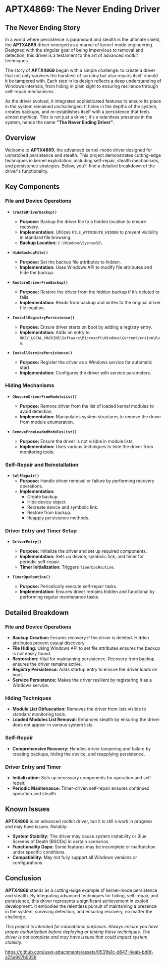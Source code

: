 # APTX4869: The Never Ending Driver

## The Never Ending Story

In a world where persistence is paramount and stealth is the ultimate shield, the **APTX4869** driver emerged as a marvel of kernel-mode engineering. Designed with the singular goal of being impervious to removal and detection, this driver is a testament to the art of advanced rootkit techniques. 

The story of **APTX4869** began with a simple challenge: to create a driver that not only survives the harshest of scrutiny but also repairs itself should it be tampered with. Each step in its design reflects a deep understanding of Windows internals, from hiding in plain sight to ensuring resilience through self-repair mechanisms. 

As the driver evolved, it integrated sophisticated features to ensure its place in the system remained unchallenged. It hides in the depths of the system, creates backups, and re-establishes itself with a persistence that feels almost mythical. This is not just a driver; it's a relentless presence in the system, hence the name **"The Never Ending Driver"**.

## Overview

Welcome to **APTX4869**, the advanced kernel-mode driver designed for unmatched persistence and stealth. This project demonstrates cutting-edge techniques in kernel exploitation, including self-repair, stealth mechanisms, and persistence strategies. Below, you'll find a detailed breakdown of the driver's functionality.

## Key Components

### File and Device Operations

- **`CreateDriverBackup()`**
  - **Purpose:** Backup the driver file to a hidden location to ensure recovery.
  - **Implementation:** Utilizes `FILE_ATTRIBUTE_HIDDEN` to prevent visibility in standard file browsing.
  - **Backup Location:** `C:\Windows\System32\`

- **`HideBackupFile()`**
  - **Purpose:** Set the backup file attributes to hidden.
  - **Implementation:** Uses Windows API to modify file attributes and hide the backup.

- **`RestoreDriverFromBackup()`**
  - **Purpose:** Restore the driver from the hidden backup if it’s deleted or fails.
  - **Implementation:** Reads from backup and writes to the original driver file location.

- **`InstallRegistryPersistence()`**
  - **Purpose:** Ensure driver starts on boot by adding a registry entry.
  - **Implementation:** Adds an entry to `HKEY_LOCAL_MACHINE\Software\Microsoft\Windows\CurrentVersion\Run`.

- **`InstallServicePersistence()`**
  - **Purpose:** Register the driver as a Windows service for automatic start.
  - **Implementation:** Configures the driver with service parameters.

### Hiding Mechanisms

- **`ObscureDriverFromModuleList()`**
  - **Purpose:** Remove driver from the list of loaded kernel modules to avoid detection.
  - **Implementation:** Manipulates system structures to remove the driver from module enumeration.

- **`RemoveFromLoadedModulesList()`**
  - **Purpose:** Ensure the driver is not visible in module lists.
  - **Implementation:** Uses various techniques to hide the driver from monitoring tools.

### Self-Repair and Reinstallation

- **`SelfRepair()`**
  - **Purpose:** Handle driver removal or failure by performing recovery operations.
  - **Implementation:**
    - Create backup.
    - Hide device object.
    - Recreate device and symbolic link.
    - Restore from backup.
    - Reapply persistence methods.

### Driver Entry and Timer Setup

- **`DriverEntry()`**
  - **Purpose:** Initialize the driver and set up required components.
  - **Implementation:** Sets up device, symbolic link, and timer for periodic self-repair.
  - **Timer Initialization:** Triggers `TimerDpcRoutine`.

- **`TimerDpcRoutine()`**
  - **Purpose:** Periodically execute self-repair tasks.
  - **Implementation:** Ensures driver remains hidden and functional by performing regular maintenance tasks.

## Detailed Breakdown

### File and Device Operations

- **Backup Creation:** Ensures recovery if the driver is deleted. Hidden attributes prevent casual discovery.
- **File Hiding:** Using Windows API to set file attributes ensures the backup is not easily found.
- **Restoration:** Vital for maintaining persistence. Recovery from backup ensures the driver remains active.
- **Registry Persistence:** Adds startup entry to ensure the driver loads on boot.
- **Service Persistence:** Makes the driver resilient by registering it as a Windows service.

### Hiding Techniques

- **Module List Obfuscation:** Removes the driver from lists visible to standard monitoring tools.
- **Loaded Modules List Removal:** Enhances stealth by ensuring the driver does not appear in various system lists.

### Self-Repair

- **Comprehensive Recovery:** Handles driver tampering and failure by creating backups, hiding the device, and reapplying persistence.

### Driver Entry and Timer

- **Initialization:** Sets up necessary components for operation and self-repair.
- **Periodic Maintenance:** Timer-driven self-repair ensures continued operation and stealth.

## Known Issues

**APTX4869** is an advanced rootkit driver, but it is still a work in progress and may have issues. Notably:

- **System Stability:** The driver may cause system instability or Blue Screens of Death (BSODs) in certain scenarios.
- **Functionality Gaps:** Some features may be incomplete or malfunction under specific conditions.
- **Compatibility:** May not fully support all Windows versions or configurations.

## Conclusion

**APTX4869** stands as a cutting-edge example of kernel-mode persistence and stealth. By integrating advanced techniques for hiding, self-repair, and persistence, this driver represents a significant achievement in exploit development. It embodies the relentless pursuit of maintaining a presence in the system, surviving detection, and ensuring recovery, no matter the challenge.

*This project is intended for educational purposes. Always ensure you have proper authorization before deploying or testing these techniques. The driver is not complete and may have issues that could impact system stability.*

https://github.com/user-attachments/assets/0531fa1c-d847-4eab-bd0f-a25e997b9358



